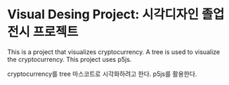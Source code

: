 # Visual Desing Project: 시각디자인 졸업전시 프로젝트

This is a project that visualizes cryptocurrency.
A tree is used to visualize the cryptocurrency.
This project uses p5js.

cryptocurrency를 tree 마스코트로 시각화하려고 한다.
p5js를 활용한다.
